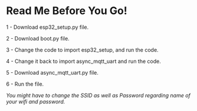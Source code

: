 # Read Me Before You Go!

1 - Download esp32_setup.py file.



2 - Download boot.py file.


3 - Change the code to import esp32_setup, and run the code.


4 - Change it back to import async_mqtt_uart and run the code.


5 - Download async_mqtt_uart.py file.


6 - Run the file.



*You might have to change the SSID as well as Password regarding name of your wifi and password.*
